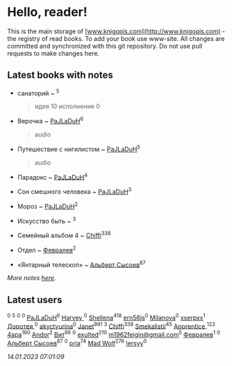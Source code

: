 # Hello, reader!
This is the main storage of [www.knigopis.com](http://www.knigopis.com) - the registry of read books.
To add your book use www-site. All changes are committed and synchronized with this git repository.
Do not use pull requests to make changes here.


## Latest books with notes
* санаторий ~ [](users/101/101368518035734751027-google)<sup>5</sup>
    > идея 10 исполнение 0

* Верочка ~ [PaJLaDuH](users/336/336022778-yandex)<sup>6</sup>
    > audio

* Путешествие с нигилистом ~ [PaJLaDuH](users/336/336022778-yandex)<sup>5</sup>
    > audio

* Парадокс ~ [PaJLaDuH](users/336/336022778-yandex)<sup>4</sup>

* Сон смешного человека ~ [PaJLaDuH](users/336/336022778-yandex)<sup>3</sup>

* Мороз ~ [PaJLaDuH](users/336/336022778-yandex)<sup>2</sup>

* Искусство быть ~ [](users/106/106915386474260202605-google)<sup>3</sup>

* Семейный альбом 4 ~ [Chiffi](users/105/105831994080785626680-google)<sup>338</sup>

* Отдел ~ [Февралев](users/100/100447278595804083446-google)<sup>2</sup>

* «Янтарный телескоп» ~ [Альберт Сысоев](users/474/47446642-vkontakte)<sup>87</sup>


_More notes [here](latest_books_with_notes.md)._


## Latest users
[](users/113/113568264092317766513-google)<sup>0</sup> 
[](users/101/101368518035734751027-google)<sup>5</sup> 
[](users/109/109829447857621498180-google)<sup>0</sup> 
[](users/106/106293011050775525931-google)<sup>0</sup> 
[PaJLaDuH](users/336/336022778-yandex)<sup>6</sup> 
[Harvey ](users/104/104557501101886497812-google)<sup>0</sup> 
[Shellena](users/134/13413591548892934957-mailru)<sup>418</sup> 
[ern56js](users/953/95333-vkontakte)<sup>0</sup> 
[Milanova](users/105/105902909056784698842-google)<sup>0</sup> 
[xserpxx](users/121/121849865-vkontakte)<sup>1</sup> 
[Доротея ](users/104/104429716389277295634-google)<sup>0</sup> 
[akyctyurina](users/170/1703219626-yandex)<sup>0</sup> 
[Janet](users/108/108113656204404967440-google)<sup>991</sup> 
[](users/106/106915386474260202605-google)<sup>3</sup> 
[Chiffi](users/105/105831994080785626680-google)<sup>338</sup> 
[Smekalistii](users/864/86487125-vkontakte)<sup>45</sup> 
[Apprentice ](users/528/52821952-vkontakte)<sup>123</sup> 
[4apa](users/117/117392596378069249667-google)<sup>160</sup> 
[Andor](users/115/115069512668490775619-google)<sup>2</sup> 
[Вит](users/300/300273923-vkontakte)<sup>96</sup> 
[](users/483/48364543-yandex)<sup>0</sup> 
[exulted](users/100/100599204551896265722-google)<sup>210</sup> 
[m1962feigin@gmail.com](users/106/106206590744491830786-google)<sup>5</sup> 
[Февралев](users/100/100447278595804083446-google)<sup>1</sup> 
[](users/109/109183546699066617775-google)<sup>0</sup> 
[Альберт Сысоев](users/474/47446642-vkontakte)<sup>87</sup> 
[](users/557/55713637-yandex)<sup>0</sup> 
[pria](users/128/128917939-vkontakte)<sup>74</sup> 
[Mad Wolf](users/947/94738840-vkontakte)<sup>276</sup> 
[lersyy](users/534/534058281-vkontakte)<sup>0</sup> 


_14.01.2023 07:01:09_
